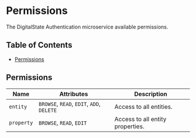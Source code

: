 # Permissions

The DigitalState Authentication microservice available permissions.

## Table of Contents

- [Permissions](#permissions)

## Permissions

| Name | Attributes | Description |
| ---- | ---------- | ----------- |
| `entity` | `BROWSE`, `READ`, `EDIT`, `ADD`, `DELETE` | Access to all entities. |
| `property` | `BROWSE`, `READ`, `EDIT` | Access to all entity properties. |
